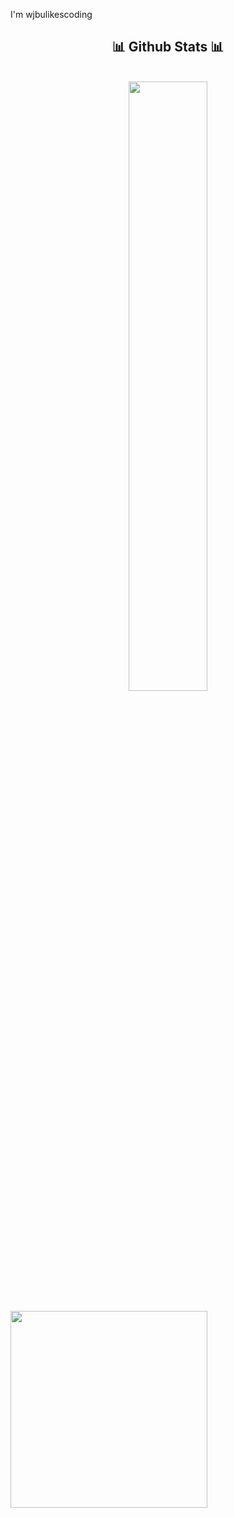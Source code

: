 I'm wjbulikescoding


<h2 align="center">📊 Github Stats 📊</h2>
<br>
<div align="center">
<img align="center" width="50%" src="https://github-readme-stats-ouuan.vercel.app/api?username=wjbulikescoding&theme=dark&show_icons=true%22%3E]">

</div>
<br>
<img width="315" src="https://github-readme-stats.vercel.app/api/top-langs/?username=wjbulikescoding&layout=compact&theme=algolia"/>
